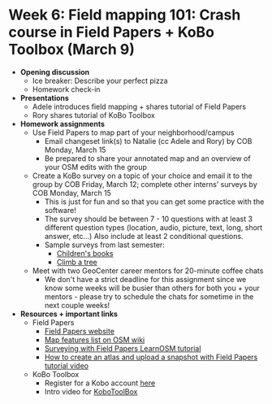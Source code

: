 # Week 6: Field mapping 101: Crash course in Field Papers + KoBo Toolbox (March 9)
- **Opening discussion**
  - Ice breaker: Describe your perfect pizza
  - Homework check-in
- **Presentations**
  - Adele introduces field mapping + shares tutorial of Field Papers
  - Rory shares tutorial of KoBo Toolbox
- **Homework assignments**
  - Use Field Papers to map part of your neighborhood/campus
    - Email changeset link(s) to Natalie (cc Adele and Rory) by COB Monday, March 15
    - Be prepared to share your annotated map and an overview of your OSM edits with the group
  - Create a KoBo survey on a topic of your choice and email it to the group by COB Friday, March 12; complete other interns’ surveys by COB Monday, March 15
    - This is just for fun and so that you can get some practice with the software!
    - The survey should be between 7 - 10 questions with at least 3 different question types (location, audio, picture, text, long, short answer, etc...)  Also include at least 2 conditional questions.
    - Sample surveys from last semester:
      - [Children's books](https://ee.humanitarianresponse.info/x/1nnZVz8q)
      - [Climb a tree](https://ee.humanitarianresponse.info/single/ce2ec8fe1e7b7cccb73c1cdf7bf654da)
  - Meet with two GeoCenter career mentors for 20-minute coffee chats
    - We don't have a strict deadline for this assignment since we know some weeks will be busier than others for both you + your mentors - please try to schedule the chats for sometime in the next couple weeks!
- **Resources + important links**
  - Field Papers
    - [Field Papers website](http://fieldpapers.org/)
    - [Map features list on OSM wiki](https://wiki.openstreetmap.org/wiki/Map_features)
    - [Surveying with Field Papers LearnOSM tutorial](https://learnosm.org/en/mobile-mapping/field-papers/)
    - [How to create an atlas and upload a snapshot with Field Papers tutorial video](https://www.youtube.com/watch?v=A_HGkBXZ69g)
  - KoBo Toolbox
    - Register for a Kobo account [here](https://kobo.humanitarianresponse.info/accounts/login/?next=/#/)
    - Intro video for [KoboToolBox](https://www.youtube.com/watch?v=4PNtT51h3CQ)
    
